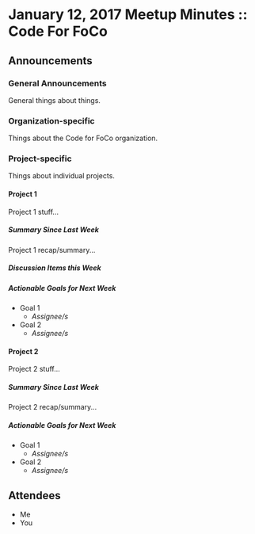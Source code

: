 # January 12, 2017 Meetup Minutes :: Code For FoCo

## Announcements

### General Announcements
General things about things.

### Organization-specific
Things about the Code for FoCo organization.

### Project-specific
Things about individual projects.

#### Project 1
Project 1 stuff...

##### Summary Since Last Week
Project 1 recap/summary...

##### Discussion Items this Week

##### Actionable Goals for Next Week
- Goal 1
  - *Assignee/s*
- Goal 2
  - *Assignee/s*
  
#### Project 2
Project 2 stuff...

##### Summary Since Last Week
Project 2 recap/summary...

##### Actionable Goals for Next Week
- Goal 1
  - *Assignee/s*
- Goal 2
  - *Assignee/s*
  
## Attendees
- Me
- You
